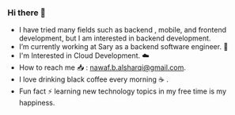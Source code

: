 ### Hi there 🚀
- I have tried many fields such as backend , mobile, and frontend development, but I am interested in backend development.
- I’m currently working at Sary as a backend software engineer. 🔭
- I'm Interested in Cloud Development. ☁️
- How to reach me 📥 : nawaf.b.alsharqi@gmail.com.
- I love drinking black coffee every morning ☕️ .
- Fun fact ⚡ learning new technology topics in my free time is my happiness.
